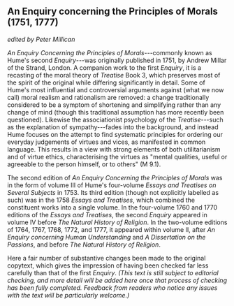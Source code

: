 ## An Enquiry concerning the Principles of Morals (1751, 1777)

_edited by Peter Millican_

*An Enquiry Concerning the Principles of Morals*---commonly known as Hume's second *Enquiry*---was originally published in 1751, by Andrew Millar of the Strand, London. A companion work to the first *Enquiry*, it is a recasting of the moral theory of *Treatise* Book 3, which preserves most of the spirit of the original while differing significantly in detail. Some of Hume's most influential and controversial arguments against (what we now call) moral realism and rationalism are removed: a change traditionally considered to be a symptom of shortening and simplifying rather than any change of mind (though this traditional assumption has more recently been questioned). Likewise the associationist psychology of the *Treatise*---such as the explanation of sympathy---fades into the background, and instead Hume focuses on the attempt to find systematic principles for ordering our everyday judgements of virtues and vices, as manifested in common language. This results in a view with strong elements of both utilitarianism and of virtue ethics, characterising the virtues as "mental qualities, useful or agreeable to the person himself, or to others" (M&nbsp;9.1).

The second edition of *An Enquiry Concerning the Principles of Morals* was in the form of volume III of Hume's four-volume *Essays and Treatises on Several Subjects* in 1753. Its third edition (though not explicitly labelled as such) was in the 1758 *Essays and Treatises*, which combined the constituent works into a single volume. In the four-volume 1760 and 1770 editions of the *Essays and Treatises*, the second *Enquiry* appeared in volume IV before *The Natural History of Religion*. In the two-volume editions of 1764, 1767, 1768, 1772, and 1777, it appeared within volume II, after *An Enquiry concerning Human Understanding* and *A Dissertation on the Passions*, and before *The Natural History of Religion*.

Here a fair number of substantive changes been made to the original copytext, which gives the impression of having been checked far less carefully than that of the first *Enquiry*. _(This text is still subject to editorial checking, and more detail will be added here once that process of checking has been fully completed. Feedback from readers who notice any issues with the text will be particularly welcome.)_
